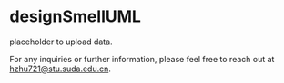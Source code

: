 # designSmellUML

placeholder to upload data.

For any inquiries or further information, please feel free to reach out at hzhu721@stu.suda.edu.cn.
